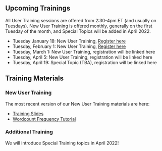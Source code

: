 [title]: - "OSG User Training"

## Upcoming Trainings

All User Training sessions are offered from 2:30-4pm ET (and usually on Tuesdays). New User Training is offered monthly, generally on the first Tuesday of the month, and Special Topics will be added in April 2022.

* Tuesday January 18: New User Training, [Register here](https://docs.google.com/forms/d/e/1FAIpQLSdj3XT7I0SM4k9jBvST7YX5wsCH_er1HLA7VqRj9ICoEvf2GA/viewform)
* Tuesday, February 1: New User Training, [Register here](https://docs.google.com/forms/d/e/1FAIpQLSdj3XT7I0SM4k9jBvST7YX5wsCH_er1HLA7VqRj9ICoEvf2GA/viewform)
* Tuesday, March 1: New User Training, registration will be linked here
* Tuesday, April 5: New User Training, registration will be linked here
* Tuesday, April 19: Special Topic (TBA), registration will be linked here

## Training Materials

### New User Training

The most recent version of our New User Training materials are here: 

* [Training Slides](https://docs.google.com/presentation/d/1z-f81xtk_ZXeJcA1kX60JoScXdGfe-xgsB9g5YemrqI/edit#slide=id.g10662d3fe4f_0_0)
* [Wordcount Frequency Tutorial](https://support.opensciencegrid.org/support/solutions/articles/12000079856)

### Additional Training

We will introduce Special Training topics in April 2022!
